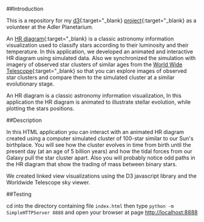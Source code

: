 ##Introduction

This is a repository for my [d3](http://d3js.org/){:target="_blank} [project](http://svl.adlerplanetarium.org/opencluster/){:target="_blank} as a volunteer at the Adler Planetarium.

An [HR diagram](https://en.wikipedia.org/wiki/Hertzsprung%E2%80%93Russell_diagram){:target="_blank} is a classic astronomy information visualization used to classify stars according to their luminosity and their temperature. 
In this application, we developed an animated and interactive HR diagram using simulated data. 
Also we synchronized the simulation with imagery of observed star clusters of similar ages from the [World Wide Telescope](http://www.worldwidetelescope.org/){:target="_blank} so that you can explore images of observed star clusters and compare them to the simulated cluster at a similar evolutionary stage.


An HR diagram is a classic astronomy information visualization, In this application the HR diagram is animated to illustrate stellar evolution, while plotting the stars positions.

##Description

In this HTML application you can interact with an animated HR diagram created using a computer simulated cluster of 100-star similar to our Sun's birthplace. 
You will see how the cluster evolves in time from birth until the present day (at an age of 5 billion years) and how the tidal forces from our Galaxy pull the star cluster apart. 
Also you will probably notice odd paths in the HR diagram that show the trading of mass between binary stars.

We created linked view visualizations using the D3 javascript library and the Worldwide Telescope sky viewer.

##Testing

cd into the directory containing file `index.html` then type `python -m SimpleHTTPServer 8888` and open your browser at page [http://localhost:8888](http://localhost:8888)
